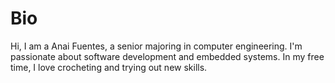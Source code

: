 # Bio
Hi, I am a Anai Fuentes, a senior majoring in computer engineering. I'm passionate about software development and embedded systems. In my free time, I love crocheting and trying out new skills. 
